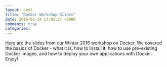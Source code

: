 ```yaml
---
layout: post
title: "Docker Workshop Slides"
date: 2016-05-14 17:02:37 +0000
comments: true
categories: 
---
```


[Here](/2016_docker_workshop/2016_docker_workshop.html) are the slides from our Winter 2016 workshop on Docker. We covered the basics of Docker - what it is,
how to install it, how to use pre-existing Docker images, and how to deploy your own applications with Docker. Enjoy!